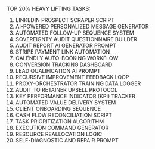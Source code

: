 TOP 20% HEAVY LIFTING TASKS:

1. LINKEDIN PROSPECT SCRAPER SCRIPT
2. AI-POWERED PERSONALIZED MESSAGE GENERATOR
3. AUTOMATED FOLLOW-UP SEQUENCE SYSTEM
4. SOVEREIGNTY AUDIT QUESTIONNAIRE BUILDER
5. AUDIT REPORT AI GENERATOR PROMPT
6. STRIPE PAYMENT LINK AUTOMATION
7. CALENDLY AUTO-BOOKING WORKFLOW
8. CONVERSION TRACKING DASHBOARD
9. LEAD QUALIFICATION AI PROMPT
10. RECURSIVE IMPROVEMENT FEEDBACK LOOP
11. PROXY-ORCHESTRATOR TRAINING DATA LOGGER
12. AUDIT TO RETAINER UPSELL PROTOCOL
13. KEY PERFORMANCE INDICATOR (KPI) TRACKER
14. AUTOMATED VALUE DELIVERY SYSTEM
15. CLIENT ONBOARDING SEQUENCE
16. CASH FLOW RECONCILIATION SCRIPT
17. TASK PRIORITIZATION ALGORITHM
18. EXECUTION COMMAND GENERATOR
19. RESOURCE REALLOCATION LOGIC
20. SELF-DIAGNOSTIC AND REPAIR PROMPT